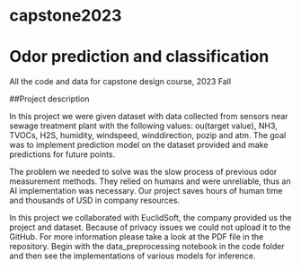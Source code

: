 # capstone2023
# Odor prediction and classification

All the code and data for capstone design course, 2023 Fall

##Project description

In this project we were given dataset with data collected from sensors near sewage treatment plant with the following values: ou(target value), NH3, TVOCs, H2S, humidity, windspeed, winddirection, pozip and atm. The goal was to implement prediction model on the dataset provided and make predictions for future points.

The problem we needed to solve was the slow process of previous odor measurement methods. They relied on humans and were unreliable, thus an AI implementation was necessary. 
Our project saves hours of human time and thousands of USD in company resources. 

In this project we collaborated with EuclidSoft, the company provided us the project and dataset. Because of privacy issues we could not upload it to the GitHub. For more information please take a look at the PDF file in the repository. Begin with the data_preprocessing notebook in the code folder and then see the implementations of various models for inference.
